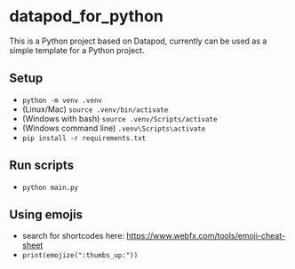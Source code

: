 # datapod_for_python

This is a Python project based on Datapod, currently can be used as a simple template for a Python project.

## Setup

- `python -m venv .venv`
- (Linux/Mac) `source .venv/bin/activate`
- (Windows with bash) `source .venv/Scripts/activate`
- (Windows command line) `.venv\Scripts\activate`
- `pip install -r requirements.txt`

## Run scripts

- `python main.py`

## Using emojis

- search for shortcodes here: https://www.webfx.com/tools/emoji-cheat-sheet
- `print(emojize(":thumbs_up:"))`


